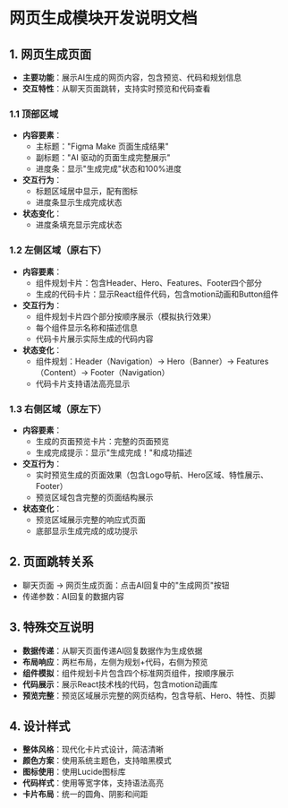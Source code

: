 # 网页生成模块开发说明文档

## 1. 网页生成页面
- **主要功能**：展示AI生成的网页内容，包含预览、代码和规划信息
- **交互特性**：从聊天页面跳转，支持实时预览和代码查看

### 1.1 顶部区域
- **内容要素**：
  - 主标题："Figma Make 页面生成结果"
  - 副标题："AI 驱动的页面生成完整展示"
  - 进度条：显示"生成完成"状态和100%进度
- **交互行为**：
  - 标题区域居中显示，配有图标
  - 进度条显示生成完成状态
- **状态变化**：
  - 进度条填充显示完成状态

### 1.2 左侧区域（原右下）
- **内容要素**：
  - 组件规划卡片：包含Header、Hero、Features、Footer四个部分
  - 生成的代码卡片：显示React组件代码，包含motion动画和Button组件
- **交互行为**：
  - 组件规划卡片四个部分按顺序展示（模拟执行效果）
  - 每个组件显示名称和描述信息
  - 代码卡片展示实际生成的代码内容
- **状态变化**：
  - 组件规划：Header（Navigation）→ Hero（Banner）→ Features（Content）→ Footer（Navigation）
  - 代码卡片支持语法高亮显示

### 1.3 右侧区域（原左下）
- **内容要素**：
  - 生成的页面预览卡片：完整的页面预览
  - 生成完成提示：显示"生成完成！"和成功描述
- **交互行为**：
  - 实时预览生成的页面效果（包含Logo导航、Hero区域、特性展示、Footer）
  - 预览区域包含完整的页面结构展示
- **状态变化**：
  - 预览区域展示完整的响应式页面
  - 底部显示生成完成的成功提示

## 2. 页面跳转关系
- 聊天页面 → 网页生成页面：点击AI回复中的"生成网页"按钮
- 传递参数：AI回复的数据内容

## 3. 特殊交互说明
- **数据传递**：从聊天页面传递AI回复数据作为生成依据
- **布局响应**：两栏布局，左侧为规划+代码，右侧为预览
- **组件模拟**：组件规划卡片包含四个标准网页组件，按顺序展示
- **代码展示**：展示React技术栈的代码，包含motion动画库
- **预览完整**：预览区域展示完整的网页结构，包含导航、Hero、特性、页脚

## 4. 设计样式
- **整体风格**：现代化卡片式设计，简洁清晰
- **颜色方案**：使用系统主题色，支持暗黑模式
- **图标使用**：使用Lucide图标库
- **代码样式**：使用等宽字体，支持语法高亮
- **卡片布局**：统一的圆角、阴影和间距